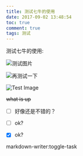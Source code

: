 ```yaml
---
title: 测试七牛的使用
date: 2017-09-02 13:48:54
toc: true
comment: true
tags: 测试
---
```

测试七牛的使用:

![测试图片](http://ovn5va0pd.bkt.clouddn.com/e1066fefaacccbe0ca3e8fb0d085fd8d.png)

![再测试一下](http://photos.zengxihao.xyz/3b29f749cd56734ecacd1ce0a3ba9cf7.png)

![Test Image](http://photos.zengxihao.xyz/d376f71761f36080d19fcb63aba6efaf.png)

~~what is up~~

- [ ] 好像还是不错的？
- [ ] ok?


- [X] ok?


markdown-writer:toggle-task
